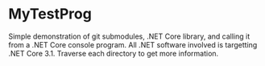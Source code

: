 # MyTestProg

Simple demonstration of git submodules, .NET Core library, and calling it from a .NET Core console program.
All .NET software involved is targetting .NET Core 3.1. Traverse each directory to get more information.
